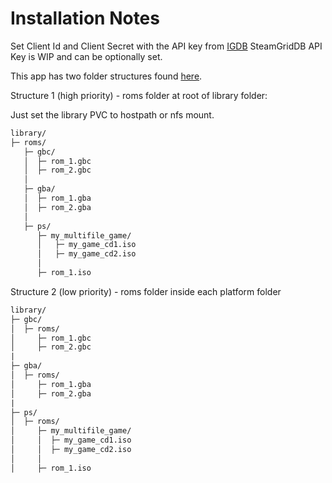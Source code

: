 # Installation Notes

Set Client Id and Client Secret with the API key from [IGDB](https://api-docs.igdb.com/#about)
SteamGridDB API Key is WIP and can be optionally set.

This app has two folder structures found [here](https://github.com/zurdi15/romm/blob/master/README.md#-folder-structure).

Structure 1 (high priority) - roms folder at root of library folder:

Just set the library PVC to hostpath or nfs mount.

```txt
library/
├─ roms/
   ├─ gbc/
   │  ├─ rom_1.gbc
   │  ├─ rom_2.gbc
   │
   ├─ gba/
   │  ├─ rom_1.gba
   │  ├─ rom_2.gba
   │
   ├─ ps/
      ├─ my_multifile_game/
      │   ├─ my_game_cd1.iso
      │   ├─ my_game_cd2.iso
      │
      ├─ rom_1.iso
```

Structure 2 (low priority) - roms folder inside each platform folder

```txt
library/
├─ gbc/
│  ├─ roms/
│     ├─ rom_1.gbc
│     ├─ rom_2.gbc
|
├─ gba/
│  ├─ roms/
│     ├─ rom_1.gba
│     ├─ rom_2.gba
|
├─ ps/
│  ├─ roms/
│     ├─ my_multifile_game/
│     │  ├─ my_game_cd1.iso
│     │  ├─ my_game_cd2.iso
│     │
│     ├─ rom_1.iso
```
